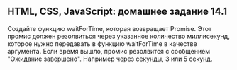 ## HTML, CSS, JavaScript: домашнее задание 14.1

Создайте функцию waitForTime, которая возвращает Promise. Этот промис должен резолвиться через указанное количество миллисекунд, которое нужно передавать в функцию waitForTime в качестве аргумента. Если время вышло, промис резолвится с сообщением "Ожидание завершено".
Например через секунды, 3 или 5 секунд.
